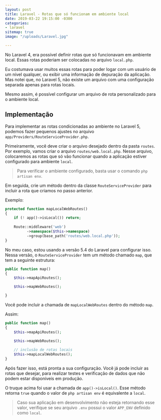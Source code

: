 ```yaml
---
layout: post
title: Laravel - Rotas que só funcionam em ambiente local
date: 2019-03-22 19:15:00 -0300
categories:
- laravel
sitemap: true
image: "/uploads/Laravel.jpg"

---
```

No Laravel 4, era possível definir rotas que só funcionavam em ambiente local. Essas rotas poderiam ser colocadas no arquivo `local.php`.

Eu costumava usar muitos essas rotas para poder logar com um usuário de um nível qualquer, ou exibir uma informação de depuração da aplicação. Mas notei que, no Laravel 5, não existe um arquivo com uma configuração separada apenas para rotas locais. 

Mesmo assim, é possível configurar um arquivo de rota personalizado para o ambiente local. 

## Implementação

Para implementar as rotas condicionadas ao ambiente no Laravel 5, podemos fazer pequenos ajustes no arquivo `app/Providers/RouteServiceProvider.php`.

Primeiramente, você deve criar o arquivo desejado dentro da pasta `routes`. Por exemplo, vamos criar o arquivo `routes/web.local.php`.  Nesse arquivo, colocaremos as rotas que só vão funcionar quando a aplicação estiver configurado para ambiente `local`.

> Para verificar o ambiente configurado, basta usar o comando `php artisan env`.


Em seguida, crie um método dentro da classe `RouteServiceProvider` para incluir a rota que criamos no passo anterior.

Exemplo:

```php
protected function mapLocalWebRoutes()
{
	if (! app()->isLocal()) return;
    
	Route::middleware('web')
          ->namespace($this->namespace)
          ->group(base_path('routes/web.local.php'));
}
```

No meu caso, estou usando a versão 5.4 do Laravel para configurar isso. Nessa versão, o `RouteServiceProvider` tem um método chamado `map`, que tem a seguinte estrutura:

```php
public function map()
{
    $this->mapApiRoutes();

    $this->mapWebRoutes();

}
```

Você pode incluir a chamada de `mapLocalWebRoutes` dentro do método `map`.

Assim:

```php
public function map()
{
    $this->mapApiRoutes();

    $this->mapWebRoutes();
    
    // inclusão de rotas locais
    $this->mapLocalWebRoutes();
}
```

Após fazer isso, está pronta a sua configuração. 
Você já pode incluir as rotas que desejar, para realizar testes e verificação de dados que não podem estar disponíveis em produção.

O truque acima foi usar a chamada de `app()->isLocal()`. Esse método retorna `true` quando o valor de `php artisan env` é equivalente a `local`.

> Caso sua aplicação em desenvolvimento não esteja retornando esse valor, verifique se seu arquivo `.env` possui o valor `APP_ENV` definido como `local`.